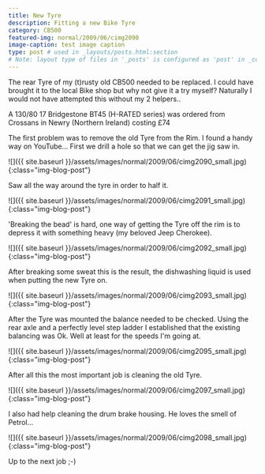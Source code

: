 ```yaml
---
title: New Tyre
description: Fitting a new Bike Tyre
category: CB500
featured-img: normal/2009/06/cimg2090
image-caption: test image caption
type: post # used in _layouts/posts.html:section
# Note: layout type of files in '_posts' is configured as 'post' in _config.yml
---
```

The rear Tyre of my (t)rusty old CB500 needed to be replaced. I could have brought it to the local Bike shop but why not give it a try myself? Naturally I would not have attempted this without my 2 helpers..

A 130/80 17 Bridgestone BT45 (H-RATED series) was ordered from Crossans in Newry (Northern Ireland) costing £74

The first problem was to remove the old Tyre from the Rim. I found a handy way on YouTube...
First we drill a hole so that we can get the jig saw in.

![]({{ site.baseurl }}/assets/images/normal/2009/06/cimg2090_small.jpg){:class="img-blog-post"}

Saw all the way around the tyre in order to half it.

![]({{ site.baseurl }}/assets/images/normal/2009/06/cimg2091_small.jpg){:class="img-blog-post"}

'Breaking the bead' is hard, one way of getting the Tyre off the rim is to depress it with something heavy (my beloved Jeep Cherokee).

![]({{ site.baseurl }}/assets/images/normal/2009/06/cimg2092_small.jpg){:class="img-blog-post"}

After breaking some sweat this is the result, the dishwashing liquid is used when putting the new Tyre on.

![]({{ site.baseurl }}/assets/images/normal/2009/06/cimg2093_small.jpg){:class="img-blog-post"}

After the Tyre was mounted the balance needed to be checked. Using the rear axle and a perfectly level step ladder I established that the existing balancing was Ok. Well at least for the speeds I'm going at.

![]({{ site.baseurl }}/assets/images/normal/2009/06/cimg2095_small.jpg){:class="img-blog-post"}

After all this the most important job is cleaning the old Tyre.

![]({{ site.baseurl }}/assets/images/normal/2009/06/cimg2097_small.jpg){:class="img-blog-post"}

I also had help cleaning the drum brake housing. He loves the smell of Petrol...

![]({{ site.baseurl }}/assets/images/normal/2009/06/cimg2098_small.jpg){:class="img-blog-post"}

Up to the next job ;-)
